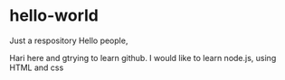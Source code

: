# hello-world
Just a respository
Hello people,

Hari here and gtrying to learn github.
I would like to learn node.js, using HTML and css
